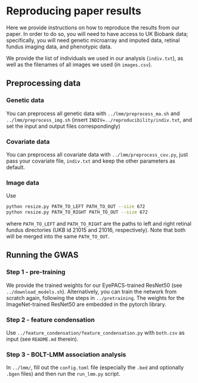 # Reproducing paper results

Here we provide instructions on how to reproduce the results from our paper. In order to do so, you will need to have access to UK Biobank data; specifically, you will need genetic microarray and imputed data, retinal fundus imaging data, and phenotypic data. 

We provide the list of individuals we used in our analysis (`indiv.txt`), as well as the filenames of all images we used (in `images.csv`).

## Preprocessing data

### Genetic data
You can preprocess all genetic data with `../lmm/preprocess_ma.sh` and `../lmm/preprocess_img.sh` (insert `INDIV=../reproducibility/indiv.txt`, and set the input and output files correspondingly)

### Covariate data
You can preprocess all covariate data with `../lmm/preprocess_cov.py`, just pass your covariate file, `indiv.txt` and keep the other parameters as default.

### Image data
Use 
```bash
python resize.py PATH_TO_LEFT PATH_TO_OUT --size 672
python resize.py PATH_TO_RIGHT PATH_TO_OUT --size 672
```
where `PATH_TO_LEFT` and `PATH_TO_RIGHT` are the paths to left and right retinal fundus directories (UKB id 21015 and 21016, respectively). Note that both will be merged into the same `PATH_TO_OUT`.


## Running the GWAS

### Step 1 - pre-training

We provide the trained weights for our EyePACS-trained ResNet50 (see `../download_models.sh`). Alternatively, you can train the network from scratch again, following the steps in `../pretraining`. The weights for the ImageNet-trained ResNet50 are embedded in the pytorch library.

### Step 2 - feature condensation

Use `../feature_condensation/feature_condensation.py` with `both.csv` as input (see `README.md` therein).

### Step 3 - BOLT-LMM association analysis

In `../lmm/`, fill out the `config.toml` file (especially the `.bed` and optionally `.bgen` files) and then run the `run_lmm.py` script.
